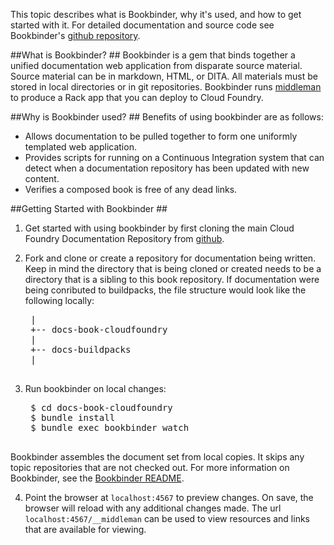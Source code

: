 This topic describes what is Bookbinder, why it's used, and how to get started with it.
For detailed documentation and source code see Bookbinder's [github repository](https://github.com/pivotal-cf/bookbinder).

##What is Bookbinder? ##
Bookbinder is a gem that binds together a unified documentation web application from disparate source material. Source material can be in markdown, HTML, or DITA. All materials must be stored in local directories or in git repositories. Bookbinder runs [middleman](http://www.middlemanapp.com) to produce a Rack app that you can deploy to Cloud Foundry.

##Why is Bookbinder used? ##
Benefits of using bookbinder are as follows: 
* Allows documentation to be pulled together to form one uniformly templated web application.
* Provides scripts for running on a Continuous Integration system that can detect when a documentation repository has been updated with new content.
* Verifies a composed book is free of any dead links.

##Getting Started with Bookbinder ##

1. Get started with using bookbinder by first cloning the main Cloud Foundry Documentation Repository from [github](https://github.com/cloudfoundry/docs-book-cloudfoundry).

2. Fork and clone or create a repository for documentation being written. Keep in mind the directory that is being cloned or created needs to be a directory that is a sibling to this book repository. If documentation were being conributed to buildpacks, the file structure would look like the following locally:

	<pre>
	|
	+-- docs-book-cloudfoundry
	|
	+-- docs-buildpacks
	|
	</pre>

3. Run bookbinder on local changes:
	<pre>
	$ cd docs-book-cloudfoundry
	$ bundle install
	$ bundle exec bookbinder watch
	</pre>
Bookbinder assembles the document set from local copies.
It skips any topic repositories that are not checked out. For more information on Bookbinder, see the [Bookbinder README](https://github.com/pivotal-cf/bookbinder#bookbinder). 

4. Point the browser at <code>localhost:4567</code> to preview changes. On save, the browser will reload with any additional changes made. The url <code>localhost:4567/__middleman</code> can be used to view resources and links that are available for viewing.



